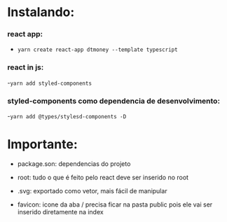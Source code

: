 # Instalando:

### react app:

- `yarn create react-app dtmoney --template typescript`

### react in js:

-`yarn add styled-components`

### styled-components como dependencia de desenvolvimento:

-`yarn add @types/stylesd-components -D`

# Importante:

- package.son: dependencias do projeto

- root: tudo o que é feito pelo react deve ser inserido no root

- .svg: exportado como vetor, mais fácil de manipular

- favicon: icone da aba / precisa ficar na pasta public pois ele vai ser inserido diretamente na index
